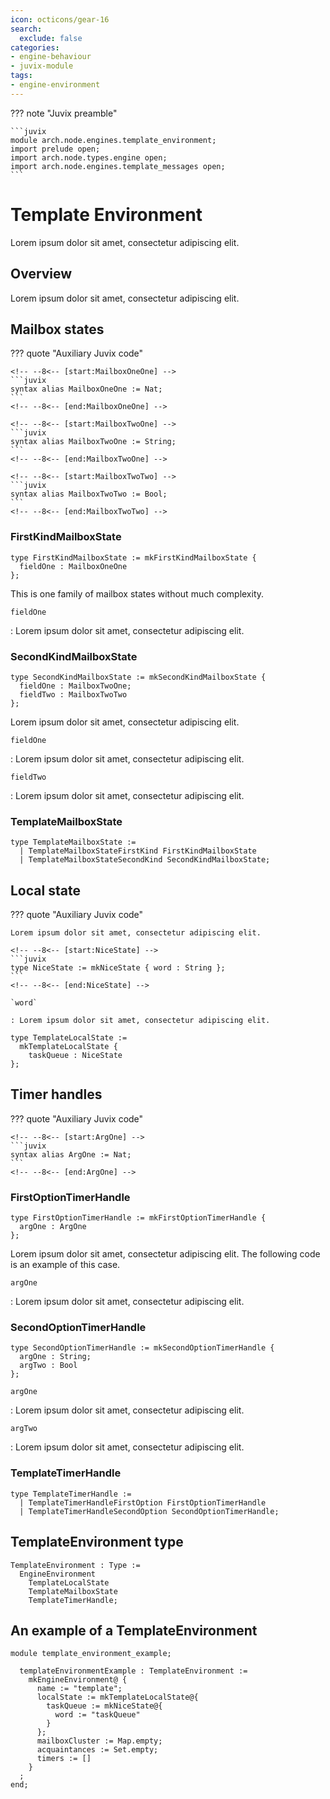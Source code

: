 ```yaml
---
icon: octicons/gear-16
search:
  exclude: false
categories:
- engine-behaviour
- juvix-module
tags:
- engine-environment
---
```


??? note "Juvix preamble"

    ```juvix
    module arch.node.engines.template_environment;
    import prelude open;
    import arch.node.types.engine open;
    import arch.node.engines.template_messages open;
    ```

# Template Environment

Lorem ipsum dolor sit amet, consectetur adipiscing elit.

## Overview

Lorem ipsum dolor sit amet, consectetur adipiscing elit.

## Mailbox states

??? quote "Auxiliary Juvix code"

    <!-- --8<-- [start:MailboxOneOne] -->
    ```juvix
    syntax alias MailboxOneOne := Nat;
    ```
    <!-- --8<-- [end:MailboxOneOne] -->

    <!-- --8<-- [start:MailboxTwoOne] -->
    ```juvix
    syntax alias MailboxTwoOne := String;
    ```
    <!-- --8<-- [end:MailboxTwoOne] -->

    <!-- --8<-- [start:MailboxTwoTwo] -->
    ```juvix
    syntax alias MailboxTwoTwo := Bool;
    ```
    <!-- --8<-- [end:MailboxTwoTwo] -->

### FirstKindMailboxState

<!-- --8<-- [start:FirstKindMailboxState] -->
```juvix
type FirstKindMailboxState := mkFirstKindMailboxState {
  fieldOne : MailboxOneOne
};
```
<!-- --8<-- [end:FirstKindMailboxState] -->


This is one family of mailbox states without much complexity.

`fieldOne`

: Lorem ipsum dolor sit amet, consectetur adipiscing elit.

### SecondKindMailboxState

<!-- --8<-- [start:SecondKindMailboxState] -->
```juvix
type SecondKindMailboxState := mkSecondKindMailboxState {
  fieldOne : MailboxTwoOne;
  fieldTwo : MailboxTwoTwo
};
```
<!-- --8<-- [end:SecondKindMailboxState] -->

Lorem ipsum dolor sit amet, consectetur adipiscing elit.

`fieldOne`

: Lorem ipsum dolor sit amet, consectetur adipiscing elit.

`fieldTwo`

: Lorem ipsum dolor sit amet, consectetur adipiscing elit.

### TemplateMailboxState

<!-- --8<-- [start:TemplateMailboxState] -->
```juvix
type TemplateMailboxState :=
  | TemplateMailboxStateFirstKind FirstKindMailboxState
  | TemplateMailboxStateSecondKind SecondKindMailboxState;
```
<!-- --8<-- [end:TemplateMailboxState] -->

## Local state

??? quote "Auxiliary Juvix code"

    Lorem ipsum dolor sit amet, consectetur adipiscing elit.

    <!-- --8<-- [start:NiceState] -->
    ```juvix
    type NiceState := mkNiceState { word : String };
    ```
    <!-- --8<-- [end:NiceState] -->

    `word`

    : Lorem ipsum dolor sit amet, consectetur adipiscing elit.

<!-- --8<-- [start:TemplateLocalState] -->
```juvix
type TemplateLocalState :=
  mkTemplateLocalState {
    taskQueue : NiceState
};
```
<!-- --8<-- [end:TemplateLocalState] -->

## Timer handles

??? quote "Auxiliary Juvix code"

    <!-- --8<-- [start:ArgOne] -->
    ```juvix
    syntax alias ArgOne := Nat;
    ```
    <!-- --8<-- [end:ArgOne] -->
### FirstOptionTimerHandle

<!-- --8<-- [start:FirstOptionTimerHandle] -->
```juvix
type FirstOptionTimerHandle := mkFirstOptionTimerHandle {
  argOne : ArgOne
};
```
<!-- --8<-- [end:FirstOptionTimerHandle] -->

Lorem ipsum dolor sit amet, consectetur adipiscing elit. The following code is
an example of this case.

`argOne`

: Lorem ipsum dolor sit amet, consectetur adipiscing elit.

### SecondOptionTimerHandle

<!-- --8<-- [start:SecondOptionTimerHandle] -->
```juvix
type SecondOptionTimerHandle := mkSecondOptionTimerHandle {
  argOne : String;
  argTwo : Bool
};
```
<!-- --8<-- [end:SecondOptionTimerHandle] -->

`argOne`

: Lorem ipsum dolor sit amet, consectetur adipiscing elit.

`argTwo`

: Lorem ipsum dolor sit amet, consectetur adipiscing elit.

### TemplateTimerHandle

<!-- --8<-- [start:TemplateTimerHandle] -->
```juvix
type TemplateTimerHandle :=
  | TemplateTimerHandleFirstOption FirstOptionTimerHandle
  | TemplateTimerHandleSecondOption SecondOptionTimerHandle;
```
<!-- --8<-- [end:TemplateTimerHandle] -->

## TemplateEnvironment type

<!-- --8<-- [start:TemplateEnvironment] -->
```juvix
TemplateEnvironment : Type :=
  EngineEnvironment
    TemplateLocalState
    TemplateMailboxState
    TemplateTimerHandle;
```
<!-- --8<-- [end:TemplateEnvironment] -->

## An example of a TemplateEnvironment

<!-- --8<-- [start:templateEnvironmentExample] -->
```juvix extract-module-statements
module template_environment_example;

  templateEnvironmentExample : TemplateEnvironment :=
    mkEngineEnvironment@ {
      name := "template";
      localState := mkTemplateLocalState@{
        taskQueue := mkNiceState@{
          word := "taskQueue"
        }
      };
      mailboxCluster := Map.empty;
      acquaintances := Set.empty;
      timers := []
    }
  ;
end;
```
<!-- --8<-- [end:templateEnvironmentExample] -->
